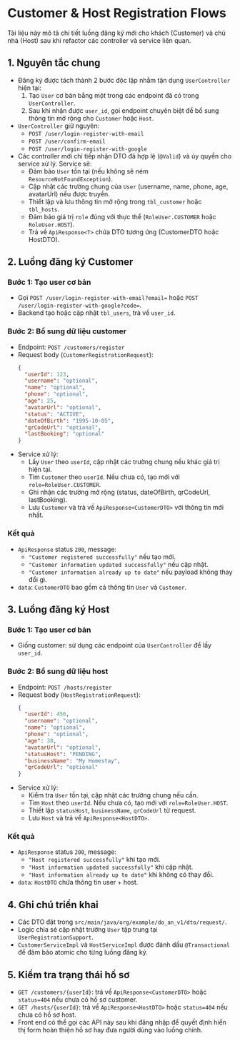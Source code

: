 # Customer & Host Registration Flows

Tài liệu này mô tả chi tiết luồng đăng ký mới cho khách (Customer) và chủ nhà (Host) sau khi refactor các controller và service liên quan.

## 1. Nguyên tắc chung
- Đăng ký được tách thành 2 bước độc lập nhằm tận dụng `UserController` hiện tại:
  1. Tạo `User` cơ bản bằng một trong các endpoint đã có trong `UserController`.
  2. Sau khi nhận được `user_id`, gọi endpoint chuyên biệt để bổ sung thông tin mở rộng cho `Customer` hoặc `Host`.
- `UserController` giữ nguyên:  
  - `POST /user/login-register-with-email`  
  - `POST /user/confirm-email`  
  - `POST /user/login-register-with-google`
- Các controller mới chỉ tiếp nhận DTO đã hợp lệ (`@Valid`) và ủy quyền cho service xử lý. Service sẽ:
  - Đảm bảo `User` tồn tại (nếu không sẽ ném `ResourceNotFoundException`).  
  - Cập nhật các trường chung của `User` (username, name, phone, age, avatarUrl) nếu được truyền.  
  - Thiết lập và lưu thông tin mở rộng trong `tbl_customer` hoặc `tbl_hosts`.  
  - Đảm bảo giá trị `role` đúng với thực thể (`RoleUser.CUSTOMER` hoặc `RoleUser.HOST`).  
  - Trả về `ApiResponse<T>` chứa DTO tương ứng (CustomerDTO hoặc HostDTO).

## 2. Luồng đăng ký Customer
### Bước 1: Tạo user cơ bản
- Gọi `POST /user/login-register-with-email?email=` hoặc `POST /user/login-register-with-google?code=`.
- Backend tạo hoặc cập nhật `tbl_users`, trả về `user_id`.

### Bước 2: Bổ sung dữ liệu customer
- Endpoint: `POST /customers/register`
- Request body (`CustomerRegistrationRequest`):
  ```json
  {
    "userId": 123,
    "username": "optional",
    "name": "optional",
    "phone": "optional",
    "age": 25,
    "avatarUrl": "optional",
    "status": "ACTIVE",
    "dateOfBirth": "1995-10-05",
    "qrCodeUrl": "optional",
    "lastBooking": "optional"
  }
  ```
- Service xử lý:
  - Lấy `User` theo `userId`, cập nhật các trường chung nếu khác giá trị hiện tại.
  - Tìm `Customer` theo `userId`. Nếu chưa có, tạo mới với `role=RoleUser.CUSTOMER`.
  - Ghi nhận các trường mở rộng (status, dateOfBirth, qrCodeUrl, lastBooking).
  - Lưu `Customer` và trả về `ApiResponse<CustomerDTO>` với thông tin mới nhất.

### Kết quả
- `ApiResponse` status `200`, message:
  - `"Customer registered successfully"` nếu tạo mới.
  - `"Customer information updated successfully"` nếu cập nhật.
  - `"Customer information already up to date"` nếu payload không thay đổi gì.
- `data`: `CustomerDTO` bao gồm cả thông tin `User` và `Customer`.

## 3. Luồng đăng ký Host
### Bước 1: Tạo user cơ bản
- Giống customer: sử dụng các endpoint của `UserController` để lấy `user_id`.

### Bước 2: Bổ sung dữ liệu host
- Endpoint: `POST /hosts/register`
- Request body (`HostRegistrationRequest`):
  ```json
  {
    "userId": 456,
    "username": "optional",
    "name": "optional",
    "phone": "optional",
    "age": 30,
    "avatarUrl": "optional",
    "statusHost": "PENDING",
    "businessName": "My Homestay",
    "qrCodeUrl": "optional"
  }
  ```
- Service xử lý:
  - Kiểm tra `User` tồn tại, cập nhật các trường chung nếu cần.
  - Tìm `Host` theo `userId`. Nếu chưa có, tạo mới với `role=RoleUser.HOST`.
  - Thiết lập `statusHost`, `businessName`, `qrCodeUrl` từ request.
  - Lưu `Host` và trả về `ApiResponse<HostDTO>`.

### Kết quả
- `ApiResponse` status `200`, message:
  - `"Host registered successfully"` khi tạo mới.
  - `"Host information updated successfully"` khi cập nhật.
  - `"Host information already up to date"` khi không có thay đổi.
- `data`: `HostDTO` chứa thông tin user + host.

## 4. Ghi chú triển khai
- Các DTO đặt trong `src/main/java/org/example/do_an_v1/dto/request/`.
- Logic chia sẻ cập nhật trường `User` tập trung tại `UserRegistrationSupport`.
- `CustomerServiceImpl` và `HostServiceImpl` được đánh dấu `@Transactional` để đảm bảo atomic cho từng luồng đăng ký.

## 5. Kiểm tra trạng thái hồ sơ
- `GET /customers/{userId}`: trả về `ApiResponse<CustomerDTO>` hoặc `status=404` nếu chưa có hồ sơ customer.
- `GET /hosts/{userId}`: trả về `ApiResponse<HostDTO>` hoặc `status=404` nếu chưa có hồ sơ host.
- Front end có thể gọi các API này sau khi đăng nhập để quyết định hiển thị form hoàn thiện hồ sơ hay đưa người dùng vào luồng chính.

